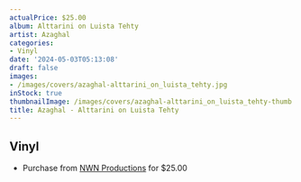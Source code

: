 ```yaml
---
actualPrice: $25.00
album: Alttarini on Luista Tehty
artist: Azaghal
categories:
- Vinyl
date: '2024-05-03T05:13:08'
draft: false
images:
- /images/covers/azaghal-alttarini_on_luista_tehty.jpg
inStock: true
thumbnailImage: /images/covers/azaghal-alttarini_on_luista_tehty-thumb.jpg
title: Azaghal - Alttarini on Luista Tehty
---
```


## Vinyl
* Purchase from [NWN Productions](http://shop.nwnprod.com/index.php?route=product/product&path=75&product_id=43014&sort=pd.name&order=ASC) for $25.00
